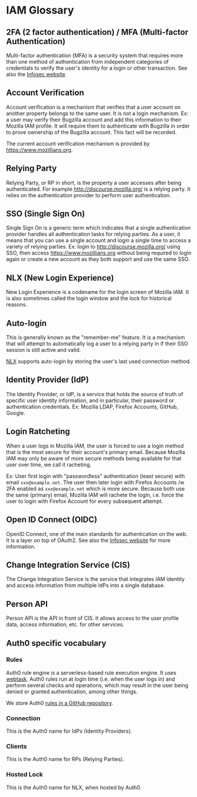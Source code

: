 # IAM Glossary

## 2FA (2 factor authentication) / MFA (Multi-factor Authentication)

Multi-factor authentication (MFA) is a security system that requires more than one method of authentication from independent categories of credentials to verify the user's identity for a login or other transaction.  See also the [Infosec website](https://infosec.mozilla.org/fundamentals/rationales.html#mfa)

## Account Verification

Account verification is a mechanism that verifies that a user account on another property belongs to the same user. It is not a login mechanism. Ex: a user may verify their Bugzilla account and add this information to their Mozilla IAM profile. It will require them to authenticate with Bugzilla in order to prove ownership of the Bugzilla account. This fact will be recorded.

The current account verification mechanism is provided by <https://www.mozillians.org>.

## Relying Party

Relying Party, or RP in short, is the property a user accesses after being authenticated. For example <http://discourse.mozilla.org/> is a relying party. It relies on the authentication provider to perform user authentication.

## SSO (Single Sign On)

Single Sign On is a generic term which indicates that a single authentication provider handles all authentication tasks for relying parties. As a user, it means that you can use a single account and login a single time to access a variety of relying parties. Ex: login to <http://discourse.mozilla.org/>  using SSO, then access <https://www.mozillians.org> without being required to login again or create a new account as they both support and use the same SSO.

## NLX (New Login Experience)

New Login Experience is a codename for the login screen of Mozilla IAM. It is also sometimes called the login window and the lock for historical reasons.

## Auto-login

This is generally known as the "remember-me" feature. It is a mechanism that will attempt to automatically log a user to a relying party in if their SSO session is still active and valid.

[NLX](https://github.com/mozilla-iam/auth0-custom-lock) supports auto-login by storing the user's last used connection method.

## Identity Provider (IdP)

The Identity Provider, or IdP, is a service that holds the source of truth of specific user identity information, and in particular, their password or authentication credentials. Ex: Mozilla LDAP, Firefox Accounts, GitHub, Google.

## Login Ratcheting

When a user logs in Mozilla IAM, the user is forced to use a login method that is the most secure for their account's primary email.
Because Mozilla IAM may only be aware of more secure methods being available for that user over time, we call it racheting.

Ex: User first login with "passwordless" authentication (least secure) with email `xxx@example.net`. The user then later login with Firefox Accounts /w 2FA enabled as `xxx@example.net` which is more secure. Because both use the same (primary) email, Mozilla IAM will rachete the login, i.e. force the user to login with Firefox Account for every subsequent attempt.

## Open ID Connect (OIDC)

OpenID Connect, one of the main standards for authentication on the web. It is a layer on top of OAuth2. See also the [Infosec website](https://infosec.mozilla.org/guidelines/iam/openid_connect) for more information.

## Change Integration Service (CIS)

The Change Integration Service is the service that integrates IAM identity and access information from multiple IdPs into a single database.

## Person API

Person API is the API in front of CIS. It allows access to the user profile data, access information, etc. for other services.

## Auth0 specific vocabulary

### Rules

Auth0 rule engine is a serverless-based rule execution engine. It uses [webtask](https://www.webtask.io).
Auth0 rules run at login time (i.e. when the user logs in) and perform several checks and operations, which may result in the user being denied or granted authentication, among other things.

We store Auth0 [rules in a GitHub repository](https://github.com/mozilla-iam/auth0-deploy).

### Connection

This is the Auth0 name for IdPs (Identity Providers).

### Clients

This is the Auth0 name for RPs (Relying Parties).

### Hosted Lock

This is the Auth0 name for NLX, when hosted by Auth0.

